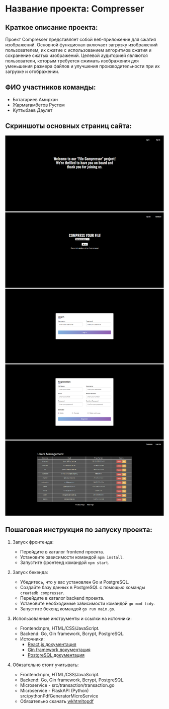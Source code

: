 # Название проекта: Compresser

## Краткое описание проекта:
Проект Compresser представляет собой веб-приложение для сжатия изображений. Основной функционал включает загрузку изображений пользователем, их сжатие с использованием алгоритмов сжатия и сохранение сжатых изображений. Целевой аудиторией являются пользователи, которым требуется сжимать изображения для уменьшения размера файлов и улучшения производительности при их загрузке и отображении.

## ФИО участников команды:
- Ботагариев Амирхан
- Жармагамбетов Рустем
- Куттыбаев Даулет
## Скриншоты основных страниц сайта:
![Главная страница](screenshots/main.png)
![Главная страница](screenshots/compress.png)
![Главная страница](screenshots/login.png)
![Главная страница](screenshots/signup.png)
![Главная страница](screenshots/dashboard.png)

## Пошаговая инструкция по запуску проекта:
1. Запуск фронтенда:
   - Перейдите в каталог frontend проекта.
   - Установите зависимости командой `npm install`.
   - Запустите фронтенд командой `npm start`.

2. Запуск бекенда:
   - Убедитесь, что у вас установлен Go и PostgreSQL.
   - Создайте базу данных в PostgreSQL с помощью команды `createdb compresser`.
   - Перейдите в каталог backend проекта.
   - Установите необходимые зависимости командой `go mod tidy`.
   - Запустите бекенд командой `go run main.go`.

3. Использованные инструменты и ссылки на источники:
   - Frontend:npm, HTML/CSS/JavaScript.
   - Backend: Go, Gin framework, Bcrypt, PostgreSQL.
   - Источники:
     - [React.js документация](https://reactjs.org/docs/getting-started.html)
     - [Gin framework документация](https://gin-gonic.com/docs/)
     - [PostgreSQL документация](https://www.postgresql.org/docs/)

4. Обязательно стоит учитывать:
    - Frontend:npm, HTML/CSS/JavaScript.
    - Backend: Go, Gin framework, Bcrypt, PostgreSQL.
    - Microservice - src/transaction/transaction.go
    - Microservice - FlaskAPI (Python) src/pythonPdfGeneratorMicroService
    - Обязательно скачать [wkhtmltopdf](https://wkhtmltopdf.org/downloads.html)